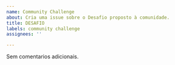 ```yaml
---
name: Community Challenge
about: Cria uma issue sobre o Desafio proposto à comunidade.
title: DESAFIO
labels: community challenge
assignees: ''

---
```


Sem comentarios adicionais.
